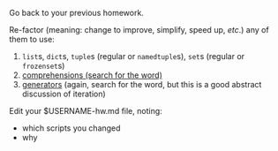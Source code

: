 Go back to your previous homework.

Re-factor (meaning: change to improve, simplify, speed up, *etc*.) any of them to use:

1. `list`s, `dict`s, `tuple`s (regular or `namedtuple`s), `set`s (regular or `frozenset`s)
2. [comprehensions (search for the word)](https://docs.python.org/3/tutorial/datastructures.html)
3. [generators](http://anandology.com/python-practice-book/iterators.html) (again, search for the word, but this is a good abstract discussion of iteration)

Edit your $USERNAME-hw.md file, noting:

 - which scripts you changed
 - why